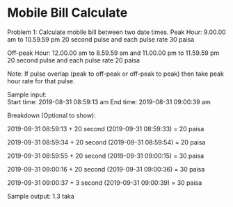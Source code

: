 # Mobile Bill Calculate
Problem 1:
Calculate mobile bill between two date times.
Peak Hour: 9.00.00 am to 10.59.59 pm
20 second pulse and each pulse rate 30 paisa

Off-peak Hour: 12.00.00 am to 8.59.59 am and 11.00.00 pm to 11.59.59 pm
20 second pulse and each pulse rate 20 paisa

Note: If pulse overlap (peak to off-peak or off-peak to peak) then take peak hour rate for that pulse.

Sample input:  
Start time: 2019-08-31 08:59:13 am
End time: 2019-08-31 09:00:39 am

Breakdown (Optional to show): 

2019-09-31 08:59:13 + 20 second (2019-09-31 08:59:33) = 20 paisa

2019-09-31 08:59:34 + 20 second (2019-09-31 08:59:54) = 20 paisa

2019-09-31 08:59:55 + 20 second (2019-09-31 09:00:15) = 30 paisa

2019-09-31 09:00:16 + 20 second (2019-09-31 09:00:36) = 30 paisa

2019-09-31 09:00:37 + 3 second (2019-09-31 09:00:39) = 30 paisa


Sample output: 1.3 taka
